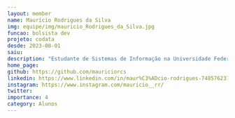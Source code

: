 ```yaml
---
layout: member
name: Maurício Rodrigues da Silva
img: equipe/img/mauricio_Rodrigues_da_Silva.jpg
funcao: bolsista dev
projeto: codata
desde: 2023-08-01
saiu: 
description: "Estudante de Sistemas de Informação na Universidade Federal da Paraíba (UFPB) - Campus IV, em Rio Tinto-PB, apaixonado em encontrar soluções, atualmente faço parte do projeto AYTY em parceria com a CODATA participando do time de Análise de Dados."
home_page: 
github: https://github.com/mauriciorcs
linkedin: https://www.linkedin.com/in/maur%C3%ADcio-rodrigues-748576237/
instagram: https://www.instagram.com/mauricio__rr/
twitter: 
importance: 4
category: Alunos
---
```

